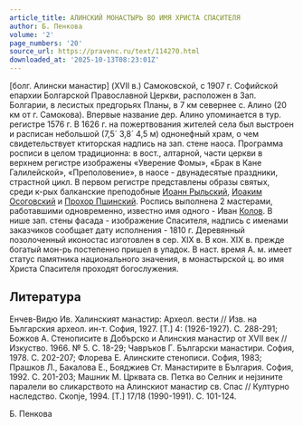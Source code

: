 ```yaml
---
article_title: АЛИНСКИЙ МОНАСТЫРЬ ВО ИМЯ ХРИСТА СПАСИТЕЛЯ
author: Б. Пенкова
volume: '2'
page_numbers: '20'
source_url: https://pravenc.ru/text/114270.html
downloaded_at: '2025-10-13T08:23:01Z'
---
```


[болг. Алински манастир] (XVII в.) Самоковской, с 1907 г. Софийской епархии Болгарской Православной Церкви, расположен в Зап. Болгарии, в лесистых предгорьях Планы, в 7 км севернее с. Алино (20 км от г. Самокова). Впервые название дер. Алино упоминается в тур. регистре 1576 г. В 1626 г. на пожертвования жителей села был выстроен и расписан небольшой (7,5´
3,8´
4,5 м) однонефный храм, о чем свидетельствует ктиторская надпись на зап. стене наоса. Программа росписи в целом традиционна: в вост., алтарной, части церкви в верхнем регистре изображены «Уверение Фомы», «Брак в Кане Галилейской», «Преполовение», в наосе - двунадесятые праздники, страстной цикл. В первом регистре представлены образы святых, среди к-рых балканские преподобные [Иоанн Рыльский](<https://pravenc.ru/text/Иоанн Рыльский.html>), [Иоаким Осоговский](<https://pravenc.ru/text/Иоаким Осоговский.html>) и [Прохор Пшинский](<https://pravenc.ru/text/Прохор Пшинский.html>). Роспись выполнена 2 мастерами, работавшими одновременно, известно имя одного - Иван [Колов](https://pravenc.ru/text/Колов.html). В нише зап. стены фасада - изображение Спасителя, надпись с именами заказчиков сообщает дату исполнения - 1810 г. Деревянный позолоченный иконостас изготовлен в сер. XIX в. В кон. ХIХ в. прежде богатый мон-рь постепенно пришел в упадок. В наст. время А. м. имеет статус памятника национального значения, в монастырской ц. во имя Христа Спасителя проходят богослужения.

## Литература

Енчев-Видю Ив. Халинският манастир: Археол. вести // Изв. на Българския археол. ин-т. София, 1927. [Т.] 4: (1926-1927). С. 288-291; Божков А. Стенописите в Добърско и Алинския манастир от ХVII век // Изкуство. 1966. № 5. С. 18-29; Чавръков Г. Български манастири. София, 1978. С. 202-207; Флорева Е. Алинските стенописи. София, 1983; Прашков Л., Бакалова Е., Бояджиев Ст. Манастирите в България. София, 1992. С. 201-203; Машник М. Црквата св. Петка во Селник и неjзините паралели во сликарството на Алинскиот манастир св. Спас // Културно наследство. Скопjе, 1994. [Т.] 17/18 (1990-1991). С. 101-124.

Б. Пенкова

